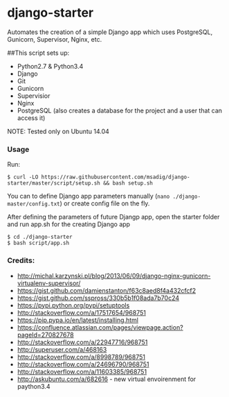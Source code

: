 # django-starter
Automates the creation of a simple Django app which uses PostgreSQL, Gunicorn, Supervisor, Nginx, etc.

##This script sets up: 
- Python2.7 & Python3.4
- Django
- Git
- Gunicorn
- Supervisior
- Nginx
- PostgreSQL (also creates a database for the project and a user that can access it)

NOTE: Tested only on Ubuntu 14.04

### Usage
Run:
```
$ curl -LO https://raw.githubusercontent.com/msadig/django-starter/master/script/setup.sh && bash setup.sh
```
You can to define Django app parameters manually (`nano ./django-master/config.txt`) or create config file on the fly.


After defining the parameters of future Djangp app, open the starter folder and run app.sh for the creating Django app
```
$ cd ./django-starter
$ bash script/app.sh
```




### Credits:
- http://michal.karzynski.pl/blog/2013/06/09/django-nginx-gunicorn-virtualenv-supervisor/
- https://gist.github.com/damienstanton/f63c8aed8f4a432cfcf2
- https://gist.github.com/sspross/330b5b1f08ada7b70c24
- https://pypi.python.org/pypi/setuptools
- http://stackoverflow.com/a/17517654/968751
- https://pip.pypa.io/en/latest/installing.html
- https://confluence.atlassian.com/pages/viewpage.action?pageId=270827678
- http://stackoverflow.com/a/22947716/968751
- http://superuser.com/a/468163
- http://stackoverflow.com/a/8998789/968751
- http://stackoverflow.com/a/24696790/968751
- http://stackoverflow.com/a/11603385/968751
- http://askubuntu.com/a/682616 - new virtual envoirenment for paython3.4
